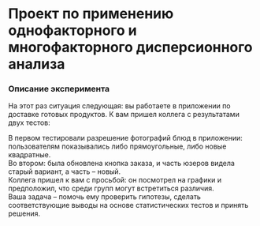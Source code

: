 # Проект по применению однофакторного и многофакторного дисперсионного анализа
### Описание эксперимента
На этот раз ситуация следующая: вы работаете в приложении по доставке готовых продуктов. К вам пришел коллега с результатами двух тестов: <br/>

В первом тестировали разрешение фотографий блюд в приложении: пользователям показывались либо прямоугольные, либо новые квадратные. <br/>
Во втором: была обновлена кнопка заказа, и часть юзеров видела старый вариант, а часть – новый. <br/>
Коллега пришел к вам с просьбой: он посмотрел на графики и предположил, что среди групп могут встретиться различия. <br/> 
Ваша задача – помочь ему проверить гипотезы, сделать соответствующие выводы на основе статистических тестов и принять решения.
